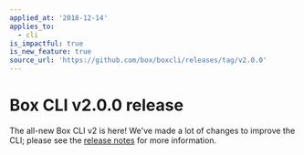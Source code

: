```yaml
---
applied_at: '2018-12-14'
applies_to:
  - cli
is_impactful: true
is_new_feature: true
source_url: 'https://github.com/box/boxcli/releases/tag/v2.0.0'
---
```


# Box CLI v2.0.0 release

The all-new Box CLI v2 is here!  We've made a lot of changes to improve the CLI; please see the [release notes](https://github.com/box/boxcli/blob/master/CHANGELOG.md[#200](https://github.com/box/boxcli/pull/200)) for more information.